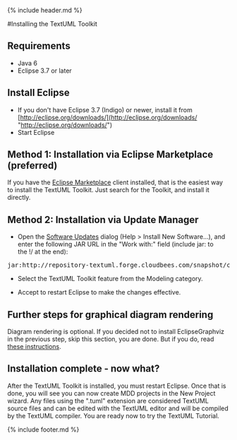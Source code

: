 ---
---
{% include header.md %}

#Installing the TextUML Toolkit

Requirements
------------

-   Java 6
-   Eclipse 3.7 or later

Install Eclipse
---------------

-   If you don't have Eclipse 3.7 (Indigo) or newer, install it from
    [http://eclipse.org/downloads/](http://eclipse.org/downloads/ "http://eclipse.org/downloads/")
-   Start Eclipse

Method 1: Installation via Eclipse Marketplace (preferred)
-------------------------------


If you have the [Eclipse
Marketplace](http://marketplace.eclipse.org/marketplace-client-intro "http://marketplace.eclipse.org/marketplace-client-intro")
client installed, that is the easiest way to install the TextUML
Toolkit. Just search for the Toolkit, and install it directly.

Method 2: Installation via Update Manager 
-------------------------------

-   Open the [Software
    Updates](http://help.eclipse.org/stable/topic/org.eclipse.platform.doc.user/tasks/tasks-121.htm "http://help.eclipse.org/stable/topic/org.eclipse.platform.doc.user/tasks/tasks-121.htm")
    dialog (Help \> Install New Software...), and enter the following
    JAR URL in the "Work with:" field (include jar: to the !/ at the
    end):

<pre>jar:http://repository-textuml.forge.cloudbees.com/snapshot/com/abstratt/mdd/com.abstratt.mdd.oss.repository/1.9/com.abstratt.mdd.oss.repository-1.9.zip!/</pre>

-   Select the TextUML Toolkit feature from the Modeling category.

-   Accept to restart Eclipse to make the changes effective.

Further steps for graphical diagram rendering
---------------------------------------------

Diagram rendering is optional. If you decided not to install
EclipseGraphviz in the previous step, skip this section, you are done.
But if you do, read [these
instructions](graphical.html "Configuring Graphical Rendering").

Installation complete - now what?
---------------------------------

After the TextUML Toolkit is installed, you must restart Eclipse. Once
that is done, you will see you can now create MDD projects in the New
Project wizard. Any files using the ".tuml" extension are considered
TextUML source files and can be edited with the TextUML editor and will
be compiled by the TextUML compiler. You are ready now to try the
TextUML
Tutorial.

{% include footer.md %}
